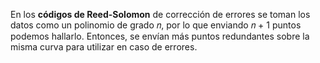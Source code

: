 En los **códigos de Reed-Solomon** de corrección de errores se toman los datos como un polinomio de grado 𝑛, por lo que enviando 𝑛 + 1 puntos podemos hallarlo. Entonces, se envían más puntos redundantes sobre la misma curva para utilizar en caso de errores.